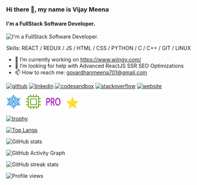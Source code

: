 <!--
### Hi there 👋
**VijayMeena701/VijayMeena701** is a ✨ _special_ ✨ repository because its `README.md` (this file) appears on your GitHub profile.

Here are some ideas to get you started:

- 🔭 I’m currently working on ...
- 🌱 I’m currently learning ...
- 👯 I’m looking to collaborate on ...
- 🤔 I’m looking for help with ...
- 💬 Ask me about ...
- 📫 How to reach me: ...
- 😄 Pronouns: ...
- ⚡ Fun fact: ...
-->

### Hi there 👋, my name is Vijay Meena
#### I'm a FullStack Software Developer.
![I'm a FullStack Software Developer.](https://arturssmirnovs.github.io/github-profile-readme-generator/images/banner.png)


Skills: REACT / REDUX / JS / HTML / CSS / PYTHON / C / C++ / GIT / LINUX

- 🔭 I’m currently working on https://www.wiingy.com/ 
- 🤔 I’m looking for help with Advanced ReactJS SSR SEO Optimizations 
- 📫 How to reach me: govardhanmeena701@gmail.com 


[<img src='https://cdn.jsdelivr.net/npm/simple-icons@3.0.1/icons/github.svg' alt='github' height='40'>](https://github.com/VijayMeena701)  [<img src='https://cdn.jsdelivr.net/npm/simple-icons@3.0.1/icons/linkedin.svg' alt='linkedin' height='40'>](https://www.linkedin.com/in/vijaymeena701/)  [<img src='https://cdn.jsdelivr.net/npm/simple-icons@3.0.1/icons/codesandbox.svg' alt='codesandbox' height='40'>](https://codesandbox.io/u/VijayMeena701)  [<img src='https://cdn.jsdelivr.net/npm/simple-icons@3.0.1/icons/stackoverflow.svg' alt='stackoverflow' height='40'>](https://stackoverflow.com/users/12851249)  [<img src='https://cdn.jsdelivr.net/npm/simple-icons@3.0.1/icons/icloud.svg' alt='website' height='40'>](https://vijaymeena.netlify.com/)  

<a href='https://archiveprogram.github.com/'><img src='https://raw.githubusercontent.com/acervenky/animated-github-badges/master/assets/acbadge.gif' width='40' height='40'></a> <a href='https://docs.github.com/en/developers'><img src='https://raw.githubusercontent.com/acervenky/animated-github-badges/master/assets/devbadge.gif' width='40' height='40'></a> <a href='https://github.com/pricing'><img src='https://raw.githubusercontent.com/acervenky/animated-github-badges/master/assets/pro.gif' width='40' height='40'></a> <a href='https://stars.github.com/'><img src='https://raw.githubusercontent.com/acervenky/animated-github-badges/master/assets/starbadge.gif' width='35' height='35'></a> 

[![trophy](https://github-profile-trophy.vercel.app/?username=VijayMeena701)](https://github.com/ryo-ma/github-profile-trophy)

[![Top Langs](https://github-readme-stats.vercel.app/api/top-langs/?username=VijayMeena701)](https://github.com/anuraghazra/github-readme-stats)

![GitHub stats](https://github-readme-stats.vercel.app/api?username=VijayMeena701&show_icons=true&count_private=true)  

![GitHub Activity Graph](https://activity-graph.herokuapp.com/graph?username=VijayMeena701)  

![GitHub streak stats](https://github-readme-streak-stats.herokuapp.com/?user=VijayMeena701)  

![Profile views](https://gpvc.arturio.dev/VijayMeena701)  
